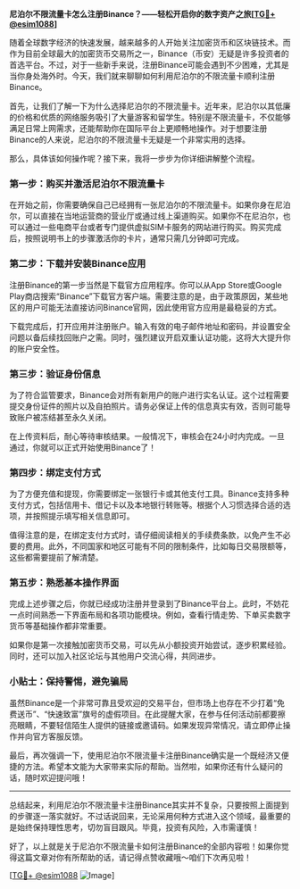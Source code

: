**尼泊尔不限流量卡怎么注册Binance？——轻松开启你的数字资产之旅[[TG💪+ @esim1088](https://t.me/s/esim1088)]**

随着全球数字经济的快速发展，越来越多的人开始关注加密货币和区块链技术。而作为目前全球最大的加密货币交易所之一，Binance（币安）无疑是许多投资者的首选平台。不过，对于一些新手来说，注册Binance可能会遇到不少困难，尤其是当你身处海外时。今天，我们就来聊聊如何利用尼泊尔的不限流量卡顺利注册Binance。

首先，让我们了解一下为什么选择尼泊尔的不限流量卡。近年来，尼泊尔以其低廉的价格和优质的网络服务吸引了大量游客和留学生。特别是不限流量卡，不仅能够满足日常上网需求，还能帮助你在国际平台上更顺畅地操作。对于想要注册Binance的人来说，尼泊尔的不限流量卡无疑是一个非常实用的选择。

那么，具体该如何操作呢？接下来，我将一步步为你详细讲解整个流程。

### 第一步：购买并激活尼泊尔不限流量卡

在开始之前，你需要确保自己已经拥有一张尼泊尔的不限流量卡。如果你身在尼泊尔，可以直接在当地运营商的营业厅或通过线上渠道购买。如果你不在尼泊尔，也可以通过一些电商平台或者专门提供虚拟SIM卡服务的网站进行购买。购买完成后，按照说明书上的步骤激活你的卡片，通常只需几分钟即可完成。

### 第二步：下载并安装Binance应用

注册Binance的第一步当然是下载官方应用程序。你可以从App Store或Google Play商店搜索“Binance”下载官方客户端。需要注意的是，由于政策原因，某些地区的用户可能无法直接访问Binance官网，因此使用官方应用是最稳妥的方式。

下载完成后，打开应用并注册账户。输入有效的电子邮件地址和密码，并设置安全问题以备后续找回账户之需。同时，强烈建议开启双重认证功能，这将大大提升你的账户安全性。

### 第三步：验证身份信息

为了符合监管要求，Binance会对所有新用户的账户进行实名认证。这个过程需要提交身份证件的照片以及自拍照片。请务必保证上传的信息真实有效，否则可能导致账户被冻结甚至永久关闭。

在上传资料后，耐心等待审核结果。一般情况下，审核会在24小时内完成。一旦通过，你就可以正式开始使用Binance了！

### 第四步：绑定支付方式

为了方便充值和提现，你需要绑定一张银行卡或其他支付工具。Binance支持多种支付方式，包括信用卡、借记卡以及本地银行转账等。根据个人习惯选择合适的选项，并按照提示填写相关信息即可。

值得注意的是，在绑定支付方式时，请仔细阅读相关的手续费条款，以免产生不必要的费用。此外，不同国家和地区可能有不同的限制条件，比如每日交易限额等，这些都需要提前了解清楚。

### 第五步：熟悉基本操作界面

完成上述步骤之后，你就已经成功注册并登录到了Binance平台上。此时，不妨花一点时间熟悉一下界面布局和各项功能模块。例如，查看行情走势、下单买卖数字货币等基础操作都非常重要。

如果你是第一次接触加密货币交易，可以先从小额投资开始尝试，逐步积累经验。同时，还可以加入社区论坛与其他用户交流心得，共同进步。

### 小贴士：保持警惕，避免骗局

虽然Binance是一个非常可靠且受欢迎的交易平台，但市场上也存在不少打着“免费送币”、“快速致富”旗号的虚假项目。在此提醒大家，在参与任何活动前都要擦亮眼睛，不要轻信陌生人提供的链接或邀请码。如果发现异常情况，请立即停止操作并向官方客服反馈。

最后，再次强调一下，使用尼泊尔不限流量卡注册Binance确实是一个既经济又便捷的方法。希望本文能为大家带来实际的帮助。当然啦，如果你还有什么疑问的话，随时欢迎提问哦！

---

总结起来，利用尼泊尔不限流量卡注册Binance其实并不复杂，只要按照上面提到的步骤逐一落实就好。不过话说回来，无论采用何种方式进入这个领域，最重要的是始终保持理性思考，切勿盲目跟风。毕竟，投资有风险，入市需谨慎！

好了，以上就是关于尼泊尔不限流量卡如何注册Binance的全部内容啦！如果你觉得这篇文章对你有所帮助的话，请记得点赞收藏哦～咱们下次再见啦！

[[TG💪+ @esim1088](https://t.me/s/esim1088) ![Image](https://i.postimg.cc/4NQfJmqS/Snipaste-2025-05-13-00-14-12.png)]
